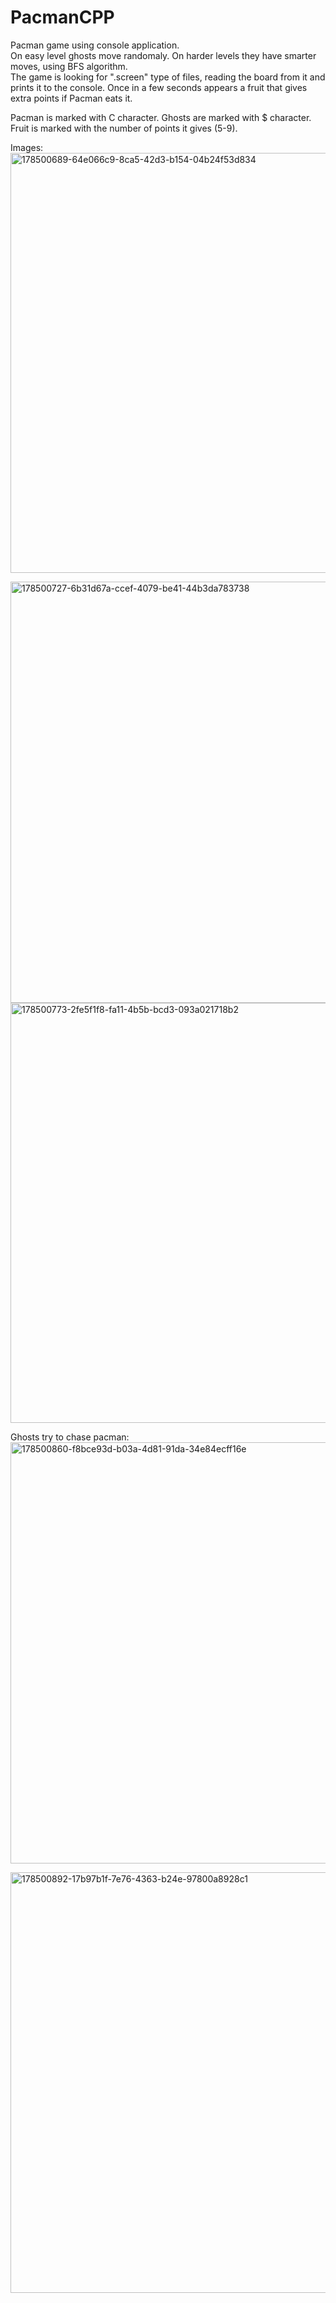 # PacmanCPP
Pacman game using console application.  
On easy level ghosts move randomaly. On harder levels they have smarter moves, using BFS algorithm.  
The game is looking for ".screen" type of files, reading the board from it and prints it to the console.
Once in a few seconds appears a fruit that gives extra points if Pacman eats it.  

Pacman is marked with C character.
Ghosts are marked with $ character.
Fruit is marked with the number of points it gives (5-9).

Images:  
<img width="672" alt="178500689-64e066c9-8ca5-42d3-b154-04b24f53d834" src="https://user-images.githubusercontent.com/57681792/178501706-dbf3e7cc-9138-4f06-bfd4-51631518601d.png">


<img width="674" alt="178500727-6b31d67a-ccef-4079-be41-44b3da783738" src="https://user-images.githubusercontent.com/57681792/178501754-97e667e0-8991-4f90-ad31-987eb7bb890c.png">


<img width="672" alt="178500773-2fe5f1f8-fa11-4b5b-bcd3-093a021718b2" src="https://user-images.githubusercontent.com/57681792/178501769-e7820180-4b80-45f5-bc88-10d90eae10be.png">


Ghosts try to chase pacman:   
<img width="674" alt="178500860-f8bce93d-b03a-4d81-91da-34e84ecff16e" src="https://user-images.githubusercontent.com/57681792/178501804-2cd2208e-6f1f-4607-a2c8-c97a81cee2df.png">

<img width="673" alt="178500892-17b97b1f-7e76-4363-b24e-97800a8928c1" src="https://user-images.githubusercontent.com/57681792/178501824-18828915-1ab8-4104-a178-9c3c5815576c.png">
